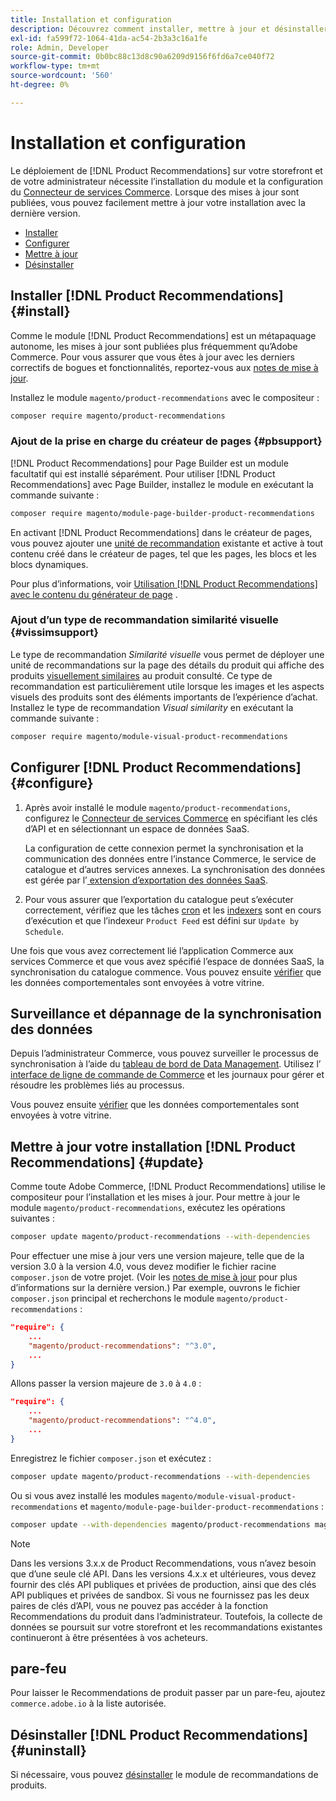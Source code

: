 ```yaml
---
title: Installation et configuration
description: Découvrez comment installer, mettre à jour et désinstaller  [!DNL Product Recommendations].
exl-id: fa599f72-1064-41da-ac54-2b3a3c16a1fe
role: Admin, Developer
source-git-commit: 0b0bc88c13d8c90a6209d9156f6fd6a7ce040f72
workflow-type: tm+mt
source-wordcount: '560'
ht-degree: 0%

---
```


# Installation et configuration

Le déploiement de [!DNL Product Recommendations] sur votre storefront et de votre administrateur nécessite l’installation du module et la configuration du [Connecteur de services Commerce](../landing/saas.md). Lorsque des mises à jour sont publiées, vous pouvez facilement mettre à jour votre installation avec la dernière version.

- [Installer](#install)
- [Configurer](#configure)
- [Mettre à jour](#update)
- [Désinstaller](#uninstall)

## Installer [!DNL Product Recommendations] {#install}

Comme le module [!DNL Product Recommendations] est un métapaquage autonome, les mises à jour sont publiées plus fréquemment qu’Adobe Commerce. Pour vous assurer que vous êtes à jour avec les derniers correctifs de bogues et fonctionnalités, reportez-vous aux [notes de mise à jour](release-notes.md).

Installez le module `magento/product-recommendations` avec le compositeur :

```bash
composer require magento/product-recommendations
```

### Ajout de la prise en charge du créateur de pages {#pbsupport}

[!DNL Product Recommendations] pour Page Builder est un module facultatif qui est installé séparément. Pour utiliser [!DNL Product Recommendations] avec Page Builder, installez le module en exécutant la commande suivante :

```bash
composer require magento/module-page-builder-product-recommendations
```

En activant [!DNL Product Recommendations] dans le créateur de pages, vous pouvez ajouter une [unité de recommandation](https://experienceleague.adobe.com/docs/commerce-admin/page-builder/add-content/recommendations.html) existante et active à tout contenu créé dans le créateur de pages, tel que les pages, les blocs et les blocs dynamiques.

Pour plus d’informations, voir [Utilisation [!DNL Product Recommendations] avec le contenu du générateur de page](page-builder.md) .

### Ajout d’un type de recommandation similarité visuelle {#vissimsupport}

Le type de recommandation _Similarité visuelle_ vous permet de déployer une unité de recommandations sur la page des détails du produit qui affiche des produits [ visuellement similaires](type.md#visualsim) au produit consulté. Ce type de recommandation est particulièrement utile lorsque les images et les aspects visuels des produits sont des éléments importants de l’expérience d’achat. Installez le type de recommandation _Visual similarity_ en exécutant la commande suivante :

```bash
composer require magento/module-visual-product-recommendations
```

## Configurer [!DNL Product Recommendations] {#configure}

1. Après avoir installé le module `magento/product-recommendations`, configurez le [Connecteur de services Commerce](https://experienceleague.adobe.com/docs/commerce-admin/config/services/saas.html) en spécifiant les clés d’API et en sélectionnant un espace de données SaaS.

   La configuration de cette connexion permet la synchronisation et la communication des données entre l’instance Commerce, le service de catalogue et d’autres services annexes. La synchronisation des données est gérée par l’[ extension d’exportation des données SaaS](../data-export/overview.md).

1. Pour vous assurer que l’exportation du catalogue peut s’exécuter correctement, vérifiez que les tâches [cron](https://experienceleague.adobe.com/docs/commerce-operations/configuration-guide/cli/configure-cron-jobs.html) et les [indexers](https://experienceleague.adobe.com/docs/commerce-operations/configuration-guide/cli/manage-indexers.html) sont en cours d’exécution et que l’indexeur `Product Feed` est défini sur `Update by Schedule`.

Une fois que vous avez correctement lié l’application Commerce aux services Commerce et que vous avez spécifié l’espace de données SaaS, la synchronisation du catalogue commence. Vous pouvez ensuite [vérifier](verify.md) que les données comportementales sont envoyées à votre vitrine.

## Surveillance et dépannage de la synchronisation des données

Depuis l’administrateur Commerce, vous pouvez surveiller le processus de synchronisation à l’aide du [tableau de bord de Data Management](https://experienceleague.adobe.com/en/docs/commerce-admin/systems/data-transfer/data-dashboard). Utilisez l’ [interface de ligne de commande de Commerce](../data-export/data-export-cli-commands.md#troubleshooting) et les journaux pour gérer et résoudre les problèmes liés au processus.

Vous pouvez ensuite [vérifier](verify.md) que les données comportementales sont envoyées à votre vitrine.

## Mettre à jour votre installation [!DNL Product Recommendations] {#update}

Comme toute Adobe Commerce, [!DNL Product Recommendations] utilise le compositeur pour l’installation et les mises à jour. Pour mettre à jour le module `magento/product-recommendations`, exécutez les opérations suivantes :

```bash
composer update magento/product-recommendations --with-dependencies
```

Pour effectuer une mise à jour vers une version majeure, telle que de la version 3.0 à la version 4.0, vous devez modifier le fichier racine `composer.json` de votre projet. (Voir les [notes de mise à jour](release-notes.md) pour plus d’informations sur la dernière version.) Par exemple, ouvrons le fichier `composer.json` principal et recherchons le module `magento/product-recommendations` :

```json
"require": {
    ...
    "magento/product-recommendations": "^3.0",
    ...
}
```

Allons passer la version majeure de `3.0` à `4.0` :

```json
"require": {
    ...
    "magento/product-recommendations": "^4.0",
    ...
}
```

Enregistrez le fichier `composer.json` et exécutez :

```bash
composer update magento/product-recommendations --with-dependencies
```

Ou si vous avez installé les modules `magento/module-visual-product-recommendations` et `magento/module-page-builder-product-recommendations` :

```bash
composer update --with-dependencies magento/product-recommendations magento/module-visual-product-recommendations magento/module-page-builder-product-recommendations
```

>[!NOTE]
>
> Dans les versions 3.x.x de Product Recommendations, vous n’avez besoin que d’une seule clé API. Dans les versions 4.x.x et ultérieures, vous devez fournir des clés API publiques et privées de production, ainsi que des clés API publiques et privées de sandbox. Si vous ne fournissez pas les deux paires de clés d’API, vous ne pouvez pas accéder à la fonction Recommendations du produit dans l’administrateur. Toutefois, la collecte de données se poursuit sur votre storefront et les recommandations existantes continueront à être présentées à vos acheteurs.

## pare-feu

Pour laisser le Recommendations de produit passer par un pare-feu, ajoutez `commerce.adobe.io` à la liste autorisée.

## Désinstaller [!DNL Product Recommendations] {#uninstall}

Si nécessaire, vous pouvez [désinstaller](https://experienceleague.adobe.com/docs/commerce-operations/installation-guide/tutorials/uninstall-modules.html) le module de recommandations de produits.

